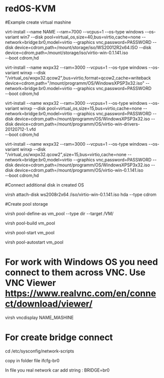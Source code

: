 # redOS-KVM

#Example create virtual mashine

virt-install --name NAME --ram=7000 --vcpus=1 --os-type windows 
--os-variant win7 --disk pool=virtual_os,size=40,bus=virtio,cache=none 
--network=bridge:br0,model=virtio --graphics vnc,password=PASSWORD 
--disk device=cdrom,path=/mount/storage/iso/WS20012R2x64.ISO 
--disk device=cdrom,path=/mount/storage/iso/virtio-win-0.1.141.iso  
--boot cdrom,hd

virt-install --name wxpx32 --ram=3000 --vcpus=1 --os-type windows --os-variant winxp 
--disk "/virtual_os/wxpx32.qcow2",bus=virtio,format=qcow2,cache=writeback device=cdrom,path="/mount/programm/OS/WindowsXPSP3x32.iso" 
--network=bridge:br0.model=virtio --graphics vnc,password=PASSWORD  
--boot cdrom,hd

virt-install --name wxpx32 --ram=3000 --vcpus=1 --os-type windows --os-variant winxp 
--disk pool=virtual_os,size=15,bus=virtio,cache=none 
--network=bridge:br0,model=virtio --graphics vnc,password=PASSWORD --disk device=cdrom,path=/mount/programm/OS/WindowsXPSP3x32.iso 
--disk device=cdrom,path=/mount/programm/OS/virtio-win-drivers-20120712-1.vfd  
--boot cdrom,hd

virt-install --name wxpx32 --ram=3000 --vcpus=1 --os-type windows --os-variant winxp 
--disk "/virtual_os/wxpx32.qcow2",size=15,bus=virtio,cache=none --network=bridge:br0,model=virtio 
--graphics vnc,password=PASSWORD --disk device=cdrom,path=/mount/programm/OS/WindowsXPSP3x32.iso 
--disk device=cdrom,path=/mount/programm/OS/virtio-win-0.1.141.iso  
--boot cdrom,hd

#Connect additional disk in created OS

virsh attach-disk ws2008r2x64 /iso/virtio-win-0.1.141.iso hda --type cdrom

#Create pool storage

virsh pool-define-as vm_pool --type dir --target /VM/

virsh pool-build vm_pool

virsh pool-start vm_pool

virsh pool-autostart vm_pool
 
# For work with Windows OS you need connect to them across VNC. Use VNC Viewer https://www.realvnc.com/en/connect/download/viewer/
 virsh vncdisplay NAME_MASHINE
 
 
# For create bridge connect
cd /etc/sysconfig/network-scripts

copy in folder file ifcfg-br0

In file you real network car add string : BRIDGE=br0
